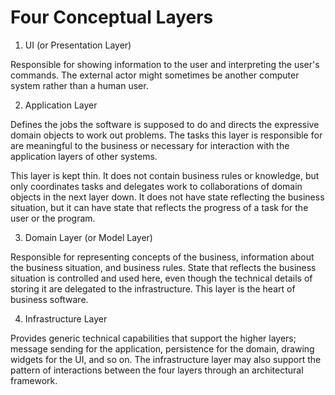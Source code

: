 # Four Conceptual Layers

1. UI (or Presentation Layer)

Responsible for showing information to the user and interpreting the user's
commands. The external actor might sometimes be another computer system rather
than a human user.

2. Application Layer

Defines the jobs the software is supposed to do and directs the expressive
domain objects to work out problems. The tasks this layer is responsible for are
meaningful to the business or necessary for interaction with the application
layers of other systems.

This layer is kept thin. It does not contain business rules or knowledge, but
only coordinates tasks and delegates work to collaborations of domain objects in
the next layer down. It does not have state reflecting the business situation,
but it can have state that reflects the progress of a task for the user or the
program.

3. Domain Layer (or Model Layer)

Responsible for representing concepts of the business, information about the
business situation, and business rules. State that reflects the business
situation is controlled and used here, even though the technical details of
storing it are delegated to the infrastructure. This layer is the heart of
business software.

4. Infrastructure Layer

Provides generic technical capabilities that support the higher layers; message
sending for the application, persistence for the domain, drawing widgets for the
UI, and so on. The infrastructure layer may also support the pattern of
interactions between the four layers through an architectural framework.
